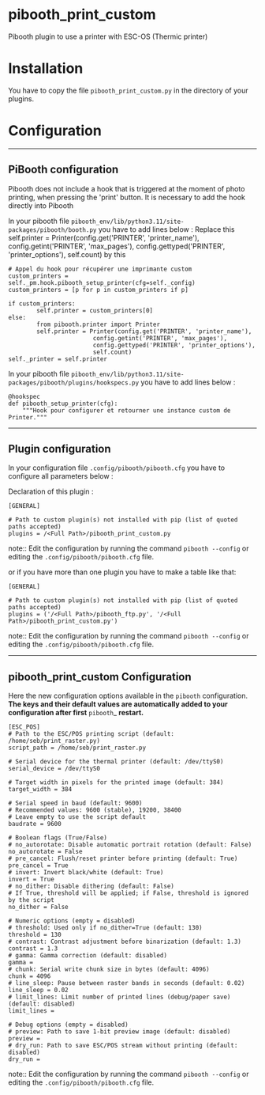 # pibooth_print_custom

Pibooth plugin to use a printer with ESC-OS (Thermic printer)



# Installation


You have to copy the file `pibooth_print_custom.py` in the directory of your plugins.

# Configuration

-------------
PiBooth configuration
-------------

Pibooth does not include a hook that is triggered at the moment of photo printing, when pressing the 'print' button.
It is necessary to add the hook directly into Pibooth

In your pibooth file `pibooth_env/lib/python3.11/site-packages/pibooth/booth.py` you have to add lines below : 
Replace this 
    self.printer = Printer(config.get('PRINTER', 'printer_name'),
                    config.getint('PRINTER', 'max_pages'),
                    config.gettyped('PRINTER', 'printer_options'),
                    self.count)
by this

    # Appel du hook pour récupérer une imprimante custom
    custom_printers = self._pm.hook.pibooth_setup_printer(cfg=self._config)
    custom_printers = [p for p in custom_printers if p]

    if custom_printers:
            self.printer = custom_printers[0]
    else:
            from pibooth.printer import Printer
            self.printer = Printer(config.get('PRINTER', 'printer_name'),
                            config.getint('PRINTER', 'max_pages'),
                            config.gettyped('PRINTER', 'printer_options'),
                            self.count)
    self._printer = self.printer

In your pibooth file `pibooth_env/lib/python3.11/site-packages/pibooth/plugins/hookspecs.py` you have to add lines below : 

    @hookspec
    def pibooth_setup_printer(cfg):
        """Hook pour configurer et retourner une instance custom de Printer."""


-------------
Plugin configuration
-------------

In your configuration file `.config/pibooth/pibooth.cfg` you have to configure all parameters below : 

Declaration of this plugin : 

    [GENERAL]
        
    # Path to custom plugin(s) not installed with pip (list of quoted paths accepted)
    plugins = /<Full Path>/pibooth_print_custom.py
note:: Edit the configuration by running the command ``pibooth --config`` or editing the `.config/pibooth/pibooth.cfg` file.

or if you have more than one plugin you have to make a table like that:

    [GENERAL]
        
    # Path to custom plugin(s) not installed with pip (list of quoted paths accepted)
    plugins = ('/<Full Path>/pibooth_ftp.py', '/<Full Path>/pibooth_print_custom.py')
note:: Edit the configuration by running the command ``pibooth --config`` or editing the `.config/pibooth/pibooth.cfg` file.



-------------
pibooth_print_custom Configuration
-------------

Here the new configuration options available in the `pibooth` configuration.
**The keys and their default values are automatically added to your configuration after first** `pibooth`_ **restart.**

    
    [ESC_POS]
    # Path to the ESC/POS printing script (default: /home/seb/print_raster.py)
    script_path = /home/seb/print_raster.py

    # Serial device for the thermal printer (default: /dev/ttyS0)
    serial_device = /dev/ttyS0

    # Target width in pixels for the printed image (default: 384)
    target_width = 384

    # Serial speed in baud (default: 9600)
    # Recommended values: 9600 (stable), 19200, 38400
    # Leave empty to use the script default
    baudrate = 9600

    # Boolean flags (True/False)
    # no_autorotate: Disable automatic portrait rotation (default: False)
    no_autorotate = False
    # pre_cancel: Flush/reset printer before printing (default: True)
    pre_cancel = True
    # invert: Invert black/white (default: True)
    invert = True
    # no_dither: Disable dithering (default: False)
    # If True, threshold will be applied; if False, threshold is ignored by the script
    no_dither = False

    # Numeric options (empty = disabled)
    # threshold: Used only if no_dither=True (default: 130)
    threshold = 130
    # contrast: Contrast adjustment before binarization (default: 1.3)
    contrast = 1.3
    # gamma: Gamma correction (default: disabled)
    gamma =
    # chunk: Serial write chunk size in bytes (default: 4096)
    chunk = 4096
    # line_sleep: Pause between raster bands in seconds (default: 0.02)
    line_sleep = 0.02
    # limit_lines: Limit number of printed lines (debug/paper save) (default: disabled)
    limit_lines =

    # Debug options (empty = disabled)
    # preview: Path to save 1-bit preview image (default: disabled)
    preview =
    # dry_run: Path to save ESC/POS stream without printing (default: disabled)
    dry_run =

note:: Edit the configuration by running the command ``pibooth --config`` or editing the `.config/pibooth/pibooth.cfg` file.




